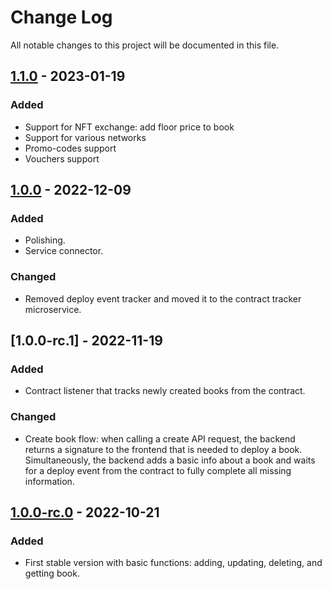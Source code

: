 # Change Log

All notable changes to this project will be documented in this file.

## [1.1.0] - 2023-01-19
 
### Added
- Support for NFT exchange: add floor price to book
- Support for various networks
- Promo-codes support
- Vouchers support

## [1.0.0] - 2022-12-09
 
### Added
- Polishing.
- Service connector.

### Changed
- Removed deploy event tracker and moved it to the contract tracker microservice. 

## [1.0.0-rc.1] - 2022-11-19 

### Added
- Contract listener that tracks newly created books from the contract.

### Changed
- Create book flow: when calling a create API request, the backend returns a signature to the frontend that is needed to deploy a book. Simultaneously, the backend adds a basic info about a book and waits for a deploy event from the contract to fully complete all missing information.   


## [1.0.0-rc.0] - 2022-10-21 

### Added
- First stable version with basic functions: adding, updating, deleting, and getting book. 


[1.1.0]: https://gitlab.com/tokend/nft-books/book-svc/compare/1.0.0...1.1.0
[1.0.0]: https://gitlab.com/tokend/nft-books/book-svc/compare/1.0.0-rc.0...1.0.0
[1.0.0-rc.0]: https://gitlab.com/tokend/nft-books/book-svc/tags/1.0.0-rc.0

